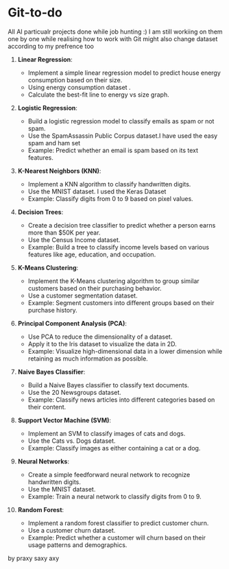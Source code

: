 # Git-to-do
All AI particualr projects done while job hunting :)
I am still workiing on them one by one while realising how to work with Git might also change dataset according to my prefrence too

1. **Linear Regression**:
   - Implement a simple linear regression model to predict house energy consumption based on their size.
   - Using energy consumption dataset .
   - Calculate the best-fit line to energy vs size graph.

2. **Logistic Regression**:
   - Build a logistic regression model to classify emails as spam or not spam.
   - Use the SpamAssassin Public Corpus dataset.I have used the easy spam and ham set
   - Example: Predict whether an email is spam based on its text features.

3. **K-Nearest Neighbors (KNN)**:
   - Implement a KNN algorithm to classify handwritten digits.
   - Use the MNIST dataset. I used the Keras Dataset 
   - Example: Classify digits from 0 to 9 based on pixel values.

4. **Decision Trees**:
   - Create a decision tree classifier to predict whether a person earns more than $50K per year.
   - Use the Census Income dataset.
   - Example: Build a tree to classify income levels based on various features like age, education, and occupation.

5. **K-Means Clustering**:
   - Implement the K-Means clustering algorithm to group similar customers based on their purchasing behavior.
   - Use a customer segmentation dataset.
   - Example: Segment customers into different groups based on their purchase history.

6. **Principal Component Analysis (PCA)**:
   - Use PCA to reduce the dimensionality of a dataset.
   - Apply it to the Iris dataset to visualize the data in 2D.
   - Example: Visualize high-dimensional data in a lower dimension while retaining as much information as possible.

7. **Naive Bayes Classifier**:
   - Build a Naive Bayes classifier to classify text documents.
   - Use the 20 Newsgroups dataset.
   - Example: Classify news articles into different categories based on their content.

8. **Support Vector Machine (SVM)**:
   - Implement an SVM to classify images of cats and dogs.
   - Use the Cats vs. Dogs dataset.
   - Example: Classify images as either containing a cat or a dog.

9. **Neural Networks**:
   - Create a simple feedforward neural network to recognize handwritten digits.
   - Use the MNIST dataset.
   - Example: Train a neural network to classify digits from 0 to 9.

10. **Random Forest**:
    - Implement a random forest classifier to predict customer churn.
    - Use a customer churn dataset.
    - Example: Predict whether a customer will churn based on their usage patterns and demographics.


by praxy saxy axy
